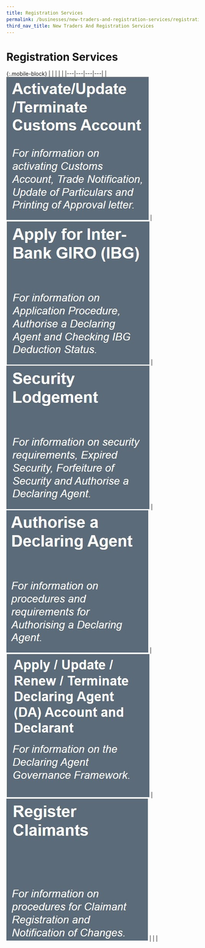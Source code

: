 ```yaml
---
title: Registration Services
permalink: /businesses/new-traders-and-registration-services/registration-services
third_nav_title: New Traders And Registration Services
---
```


# Registration Services

{:.mobile-block}
|   |   |   |   |
|---|---|---|---|
|[ ![](/images/new-traders-and-registration-services/RP1.jpg)](/businesses/new-traders-and-registration-services/registration-services/activate-customs-account)  |[ ![](/images/new-traders-and-registration-services/RP2.jpg)](/businesses/new-traders-and-registration-services/registration-services/apply-for-inter-bank-giro) |[ ![](/images/new-traders-and-registration-services/RP3.jpg)](/businesses/new-traders-and-registration-services/registration-services/security-lodgement)    |[ ![](/images/new-traders-and-registration-services/RP4.jpg)](/businesses/new-traders-and-registration-services/registration-services/authorise-a-declaring-agent)
|[ ![](/images/new-traders-and-registration-services/RP5.jpg)](/businesses/new-traders-and-registration-services/registration-services/apply-update-renew-terminate-declaring-agent-account-and-declarant)  |[![](/images/new-traders-and-registration-services/RP6.jpg)](/businesses/new-traders-and-registration-services/registration-services/register-claimants)  |   |   |
